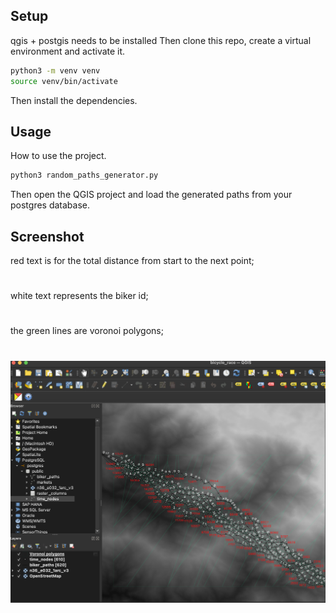 ## Setup
qgis + postgis needs to be installed
Then clone this repo, create a virtual environment and activate it.
```bash
python3 -m venv venv
source venv/bin/activate
```
Then install the dependencies.

## Usage
How to use the project.
```bash
python3 random_paths_generator.py
```
Then open the QGIS project and load the generated paths from your postgres database.

## Screenshot
red text is for the total distance from start to the next point;
#
white text represents the biker id;
#
the green lines are voronoi polygons;
#
![Screenshot](0.png)